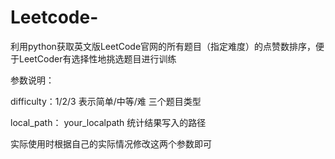 # Leetcode-
利用python获取英文版LeetCode官网的所有题目（指定难度）的点赞数排序，便于LeetCoder有选择性地挑选题目进行训练

参数说明：

difficulty：1/2/3 表示简单/中等/难 三个题目类型

local_path： your_localpath  统计结果写入的路径

实际使用时根据自己的实际情况修改这两个参数即可
